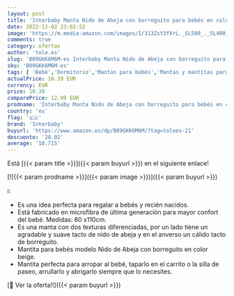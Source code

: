 ```yaml
---
layout: post
title: 'Interbaby Manta Nido de Abeja con borreguito para bebés en color beige'
date: 2022-12-02 23:02:52
image: 'https://m.media-amazon.com/images/I/313ZsY3fXrL._SL500_._SL400_.jpg'
comments: true
category: ofertas
author: 'tole.es'
slug: 'B09GKK6M6M-es Interbaby Manta Nido de Abeja con borreguito para bebés en...'
sku: 'B09GKK6M6M-es'
tags: [ 'Bebé','Dormitorio','Mantas para bebés','Mantas y mantitas para bebés','Mantitas de arrullo para capazos','Ropa de cama','bebés','interbaby','🇪🇸', ]
actualPrice: 10.39 EUR
currency: EUR
price: 10.39
comparePrice: 12.99 EUR
prodname: 'Interbaby Manta Nido de Abeja con borreguito para bebés en color beige'
country: 'es'
flag: '🇪🇸'
brand: 'Interbaby'
buyurl: 'https://www.amazon.es/dp/B09GKK6M6M/?tag=tolees-21'
descuento: '20.02'
average: '10.715'
---
```


Está [{{< param title >}}]({{< param buyurl >}}) en el siguiente enlace!

[![{{< param prodname >}}]({{< param image >}})]({{< param buyurl >}})

ℹ️:

- Es una idea perfecta para regalar a bebés y recién nacidos.
- Está fabricado en microfibra de última generación para mayor confort del bebé. Medidas: 80 x110cm.
- Es una manta con dos texturas diferenciadas, por un lado tiene un agradable y suave tacto de nido de abeja y en el anverso un cálido tacto de borreguito.
- Mantita para bebés modelo Nido de Abeja con borreguito en color beige.
- Mantita perfecta para arropar al bebé, taparlo en el carrito o la silla de paseo, arrullarlo y abrigarlo siempre que lo necesites.

[🛒 Ver la oferta!!]({{< param buyurl >}})
